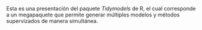 Esta es una presentación del paquete *Tidymodels* de R, el cual corresponde a un megapaquete que permite generar múltiples modelos y métodos supervizados de manera simultánea.